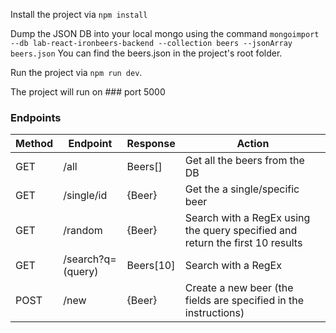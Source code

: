 Install the project via `npm install`

Dump the JSON DB into your local mongo using the command `mongoimport --db lab-react-ironbeers-backend --collection beers --jsonArray beers.json` You can find the beers.json in the project's root folder.

Run the project via `npm run dev`.

The project will run on ### port 5000

### Endpoints

|  Method | Endpoint  |  Response | Action  |
|---|---|---|---|
|GET   | /all  | Beers[]  |  	Get all the beers from the DB |
|GET   | /single/id  | {Beer}  | Get the a single/specific beer  |
|GET   |  /random | {Beer}  | Search with a RegEx using the query specified and return the first 10 results  |
|GET   | /search?q=(query)  | Beers[10]   | Search with a RegEx   |
|POST   | /new  | {Beer}   | Create a new beer (the fields are specified in the instructions)  |
